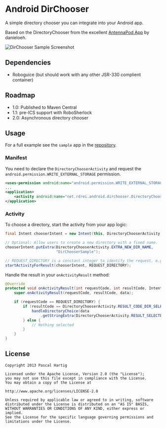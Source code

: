 Android DirChooser
==================

A simple directory chooser you can integrate into your Android app.

Based on the DirectoryChooser from the excellent
[AntennaPod App](https://github.com/danieloeh/AntennaPod) by danieloeh.

![DirChooser Sample Screenshot][1]

Dependencies
------------

 * Roboguice (but should work with any other JSR-330 complient container)

Roadmap
-------

 * 1.0: Published to Maven Central
 * 1.1: pre-ICS support with RoboSherlock
 * 2.0: Asynchronous directory chooser

Usage
-----

For a full example see the `sample` app in the
[repository](https://github.com/passy/Android-DirectoryChooser/tree/master/sample).

### Manifest

You need to declare the `DirectoryChooserActivity` and request the
`android.permission.WRITE_EXTERNAL_STORAGE` permission.

```xml
<uses-permission android:name="android.permission.WRITE_EXTERNAL_STORAGE"/>
...
<application>
    <activity android:name="net.rdrei.android.dirchooser.DirectoryChooserActivity" />
</application>
```

### Activity

To choose a directory, start the activity from your app logic:

```java
final Intent chooserIntent = new Intent(this, DirectoryChooserActivity.class);

// Optional: Allow users to create a new directory with a fixed name.
chooserIntent.putExtra(DirectoryChooserActivity.EXTRA_NEW_DIR_NAME,
                       "DirChooserSample");

// REQUEST_DIRECTORY is a constant integer to identify the request, e.g. 0
startActivityForResult(chooserIntent, REQUEST_DIRECTORY);
```

Handle the result in your `onActivityResult` method:

```java
@Override
protected void onActivityResult(int requestCode, int resultCode, Intent data) {
    super.onActivityResult(requestCode, resultCode, data);

    if (requestCode == REQUEST_DIRECTORY) {
        if (resultCode == DirectoryChooserActivity.RESULT_CODE_DIR_SELECTED) {
            handleDirectoryChoice(data
                .getStringExtra(DirectoryChooserActivity.RESULT_SELECTED_DIR));
        } else {
            // Nothing selected
        }
    }
}
```

License
-------

```text
Copyright 2013 Pascal Hartig

Licensed under the Apache License, Version 2.0 (the "License");
you may not use this file except in compliance with the License.
You may obtain a copy of the License at

http://www.apache.org/licenses/LICENSE-2.0

Unless required by applicable law or agreed to in writing, software
distributed under the License is distributed on an "AS IS" BASIS,
WITHOUT WARRANTIES OR CONDITIONS OF ANY KIND, either express or implied.
See the License for the specific language governing permissions and
limitations under the License.
```

 [1]: https://raw.github.com/passy/Android-DirectoryChooser/master/media/screenshot_phone.png
